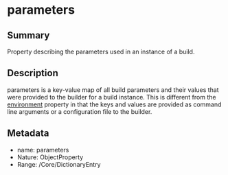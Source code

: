 <!-- Automatically generated by spec-parser v2.0.0 on 2023-12-27T15:02:03.969017+00:00 -->
<!-- SPDX-License-Identifier: Community-Spec-1.0 -->

# parameters

## Summary

Property describing the parameters used in an instance of a build.


## Description

parameters is a key-value map of all build parameters and their values that were provided to the builder for a build instance. This is different from the [environment](environment.md) property in that the keys and values are provided as command line arguments or a configuration file to the builder.


## Metadata

- name: parameters
- Nature: ObjectProperty
- Range: /Core/DictionaryEntry





